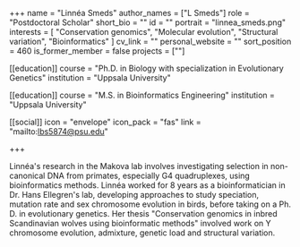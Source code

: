 +++
name = "Linnéa Smeds"
author_names = ["L Smeds"]
role = "Postdoctoral Scholar"
short_bio = ""
id = ""
portrait = "linnea_smeds.png"
interests = [
  "Conservation genomics",
  "Molecular evolution",
  "Structural variation",
  "Bioinformatics"
]
cv_link = ""
personal_website = ""
sort_position = 460
is_former_member = false
projects = [""]

[[education]]
  course = "Ph.D. in Biology with specialization in Evolutionary Genetics"
  institution = "Uppsala University"

[[education]]
  course = "M.S. in Bioinformatics Engineering"
  institution = "Uppsala University"

[[social]]
    icon = "envelope"
    icon_pack = "fas"
    link = "mailto:lbs5874@psu.edu"


+++

Linnéa's research in the Makova lab involves investigating selection in non-canonical DNA from primates, especially  G4 quadruplexes,  using bioinformatics methods. Linnéa worked for 8 years as a bioinformatician in Dr. Hans Ellegren's lab, developing approaches to study speciation, mutation rate and sex chromosome evolution in birds, before taking on a Ph. D. in evolutionary genetics. Her thesis "Conservation genomics in inbred Scandinavian wolves using bioinformatic methods" involved work on Y chromosome evolution, admixture, genetic load and structural variation.
